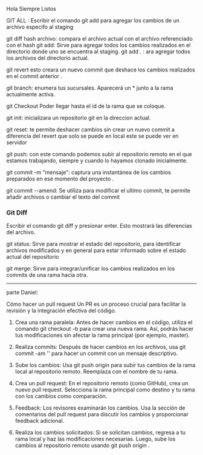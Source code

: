 
Hola Siempre Listos

GIT ALL <NOMBRE DE ARCHIVO>: Escribir el comando git add <archivo> para agregar los cambios de un archivo especifo al staging

git diff hash archivo: compara el archivo actual con el archivo referenciado con el hash
git add: Sirve para agregar todos los cambios realizados en el directorio  donde uno se encuentra al staging.
git add . : ara agregar todos los archivos del directorio actual.


git revert <ID del commit>  esto creara un nuevo commit que deshace los cambios realizados en el commit anterior .

git branch: enumera tus sucursales. Aparecerá un * junto a la rama actualmente activa.

git Checkout <Nombre de la rama> Poder llegar hasta el id de la rama que se coloque.

git init: inicializara un repositorio git en la direccion actual.




git reset: te permite deshacer cambios sin crear un nuevo commit a diferencia del revert que solo se puede en local 
este se puede ver en servidor

git push: con este comando podemos subir al repositorio remoto en el que estamos trabajando, siempre y cuando lo hayamos clonado inicialmente.

git commit -m "mensaje": captura una instantánea de los cambios preparados en ese momento del proyecto .

git commit --amend: Se utiliza para modificar el ultimo commit, te permite añadir archivos o cambiar el texto del commit
### Git Diff
Escribir el comando git diff <archivo> y presionar enter. Esto mostrará las diferencias del archivo.

git status: Sirve para mostrar el estado del repositorio, para identificar archivos modificados y en general para estar informado sobre el estado actual del repositorio

git merge: Sirve para integrar/unificar los cambios realizados en los commits de una rama hacia otra. 











--------------------------------------------------------------------------------------------------------------------

parte Daniel:

Cómo hacer un pull request
Un PR es un proceso crucial para facilitar la revisión y la integración efectiva del código.
1. Crea una rama paralela: Antes de hacer cambios en el código, utiliza el comando git checkout -b <rama> 
para crear una nueva rama. Así, podrás hacer tus modificaciones sin afectar la rama principal (por ejemplo, master).

2. Realiza commits: Después de hacer cambios en los archivos, usa git commit -am '<Comentario>' 
para hacer un commit con un mensaje descriptivo.

3. Sube los cambios: Usa git push origin <rama> para subir tus cambios de la rama local al repositorio remoto. 
Reemplaza <rama> con el nombre de tu rama.

4. Crea un pull request: En el repositorio remoto (como GitHub), crea un nuevo pull request. 
Selecciona la rama principal como destino y tu rama con los cambios como comparación.

5. Feedback: Los revisores examinarán los cambios. Usa la sección de comentarios del pull request 
para discutir los cambios y proporcionar feedback adicional.

6. Realiza los cambios solicitados: Si se solicitan cambios, regresa a tu rama local y haz las 
modificaciones necesarias. Luego, sube los cambios al repositorio remoto usando git push origin <rama>.
